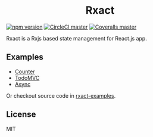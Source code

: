 <h1 align="center">Rxact</h1>

[![npm version](https://img.shields.io/npm/v/rxact.svg?style=flat-square)](https://www.npmjs.com/package/rxact)
[![CircleCI master](https://img.shields.io/circleci/project/github/Darmody/rxact/master.svg?style=flat-square)](https://circleci.com/gh/Darmody/rxact/tree/master)
[![Coveralls master](https://img.shields.io/coveralls/Darmody/rxact/master.svg?style=flat-square)](https://coveralls.io/github/Darmody/rxact?branch=master)

Rxact is a Rxjs based state management for React.js app.

## Examples

* [Counter](https://darmody.github.io/rxact-examples/counter)
* [TodoMVC](https://darmody.github.io/rxact-examples/todomvc)
* [Async](https://darmody.github.io/rxact-examples/async)

Or checkout source code in [rxact-examples](https://github.com/darmody/rxact-examples).

## License

MIT
